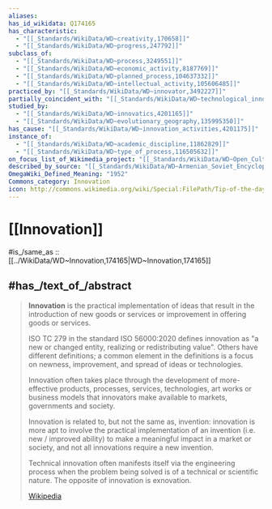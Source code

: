 ```yaml
---
aliases:
has_id_wikidata: Q174165
has_characteristic:
  - "[[_Standards/WikiData/WD~creativity,170658]]"
  - "[[_Standards/WikiData/WD~progress,247792]]"
subclass_of:
  - "[[_Standards/WikiData/WD~process,3249551]]"
  - "[[_Standards/WikiData/WD~economic_activity,8187769]]"
  - "[[_Standards/WikiData/WD~planned_process,104637332]]"
  - "[[_Standards/WikiData/WD~intellectual_activity,105606485]]"
practiced_by: "[[_Standards/WikiData/WD~innovator,3492227]]"
partially_coincident_with: "[[_Standards/WikiData/WD~technological_innovation,3798991]]"
studied_by:
  - "[[_Standards/WikiData/WD~innovatics,4201165]]"
  - "[[_Standards/WikiData/WD~evolutionary_geography,135995350]]"
has_cause: "[[_Standards/WikiData/WD~innovation_activities,4201175]]"
instance_of:
  - "[[_Standards/WikiData/WD~academic_discipline,11862829]]"
  - "[[_Standards/WikiData/WD~type_of_process,116505632]]"
on_focus_list_of_Wikimedia_project: "[[_Standards/WikiData/WD~Open_Culture_GLAM_Glossary,115123216]]"
described_by_source: "[[_Standards/WikiData/WD~Armenian_Soviet_Encyclopedia,_vol._8,124737635]]"
OmegaWiki_Defined_Meaning: "1952"
Commons_category: Innovation
icon: http://commons.wikimedia.org/wiki/Special:FilePath/Tip-of-the-day-bulb-%28png%29.png
---
```


# [[Innovation]] 

#is_/same_as :: [[../WikiData/WD~Innovation,174165|WD~Innovation,174165]] 

## #has_/text_of_/abstract 

> **Innovation** is the practical implementation of ideas 
> that result in the introduction of new goods or services 
> or improvement in offering goods or services. 
> 
> ISO TC 279 in the standard ISO 56000:2020 defines innovation as 
> "a new or changed entity, realizing or redistributing value". 
> Others have different definitions; 
> a common element in the definitions is a focus on newness, improvement, 
> and spread of ideas or technologies.
>
> Innovation often takes place through the development of more-effective products, 
> processes, services, technologies, art works
> or business models that innovators make available to markets, governments and society.
>
> Innovation is related to, but not the same as, invention: 
> innovation is more apt to involve the practical implementation of an invention 
> (i.e. new / improved ability) to make a meaningful impact in a market or society, 
> and not all innovations require a new invention.
>
> Technical innovation often manifests itself via the engineering process 
> when the problem being solved is of a technical or scientific nature. 
> The opposite of innovation is exnovation.
>
> [Wikipedia](https://en.wikipedia.org/wiki/Innovation)  

